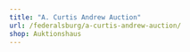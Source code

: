 ```yaml
---
title: "A. Curtis Andrew Auction"
url: /federalsburg/a-curtis-andrew-auction/
shop: Auktionshaus
---
```

